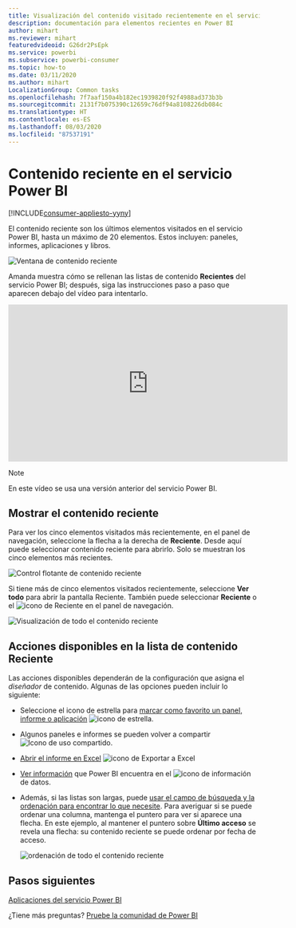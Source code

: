 ```yaml
---
title: Visualización del contenido visitado recientemente en el servicio Power BI
description: documentación para elementos recientes en Power BI
author: mihart
ms.reviewer: mihart
featuredvideoid: G26dr2PsEpk
ms.service: powerbi
ms.subservice: powerbi-consumer
ms.topic: how-to
ms.date: 03/11/2020
ms.author: mihart
LocalizationGroup: Common tasks
ms.openlocfilehash: 7f7aaf150a4b182ec1939820f92f4988ad373b3b
ms.sourcegitcommit: 2131f7b075390c12659c76df94a8108226db084c
ms.translationtype: HT
ms.contentlocale: es-ES
ms.lasthandoff: 08/03/2020
ms.locfileid: "87537191"
---
```

# <a name="recent-content-in-the-power-bi-service"></a>Contenido **reciente** en el servicio Power BI

[!INCLUDE[consumer-appliesto-yyny](../includes/consumer-appliesto-yyny.md)]

El contenido reciente son los últimos elementos visitados en el servicio Power BI, hasta un máximo de 20 elementos.  Estos incluyen: paneles, informes, aplicaciones y libros.

![Ventana de contenido reciente](./media/end-user-recent/power-bi-recent.png)

Amanda muestra cómo se rellenan las listas de contenido **Recientes** del servicio Power BI; después, siga las instrucciones paso a paso que aparecen debajo del vídeo para intentarlo.

<iframe width="560" height="315" src="https://www.youtube.com/embed/G26dr2PsEpk" frameborder="0" allowfullscreen></iframe>

> [!NOTE]
> En este vídeo se usa una versión anterior del servicio Power BI.

## <a name="display-recent-content"></a>Mostrar el contenido reciente
Para ver los cinco elementos visitados más recientemente, en el panel de navegación, seleccione la flecha a la derecha de **Reciente**.  Desde aquí puede seleccionar contenido reciente para abrirlo. Solo se muestran los cinco elementos más recientes.

![Control flotante de contenido reciente](./media/end-user-recent/power-bi-recent-flyout.png)

Si tiene más de cinco elementos visitados recientemente, seleccione **Ver todo** para abrir la pantalla Reciente. También puede seleccionar **Reciente** o el ![icono de Reciente](./media/end-user-recent/power-bi-icon.png) en el panel de navegación.

![Visualización de todo el contenido reciente](./media/end-user-recent/power-bi-recent.png)

## <a name="actions-available-from-the-recent-content-list"></a>Acciones disponibles en la lista de contenido **Reciente**
Las acciones disponibles dependerán de la configuración que asigna el *diseñador* de contenido. Algunas de las opciones pueden incluir lo siguiente:
* Seleccione el icono de estrella para [marcar como favorito un panel, informe o aplicación](end-user-favorite.md) ![icono de estrella](./media/end-user-shared-with-me/power-bi-star-icon.png).
* Algunos paneles e informes se pueden volver a compartir  ![Icono de uso compartido](./media/end-user-shared-with-me/power-bi-share-icon-new.png).
* [Abrir el informe en Excel](end-user-export.md) ![icono de Exportar a Excel](./media/end-user-shared-with-me/power-bi-excel.png) 
* [Ver información](end-user-insights.md) que Power BI encuentra en el ![icono de información](./media/end-user-shared-with-me/power-bi-insights.png) de datos.
* Además, si las listas son largas, puede [usar el campo de búsqueda y la ordenación para encontrar lo que necesite](end-user-search-sort.md). Para averiguar si se puede ordenar una columna, mantenga el puntero para ver si aparece una flecha. En este ejemplo, al mantener el puntero sobre **Último acceso** se revela una flecha: su contenido reciente se puede ordenar por fecha de acceso. 

    ![ordenación de todo el contenido reciente](./media/end-user-recent/power-bi-recent-sort.png)


## <a name="next-steps"></a>Pasos siguientes
[Aplicaciones del servicio Power BI](end-user-apps.md)

¿Tiene más preguntas? [Pruebe la comunidad de Power BI](https://community.powerbi.com/)

